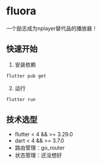 # fluora

一个励志成为nplayer替代品的播放器！

## 快速开始

1. 安装依赖
```bash
flutter pub get
```

2. 运行
```bash
flutter run
```

## 技术选型
- flutter < 4 && >= 3.29.0
- dart < 4 && >= 3.7.0
- 路由管理：go_router
- 状态管理：还没想好
